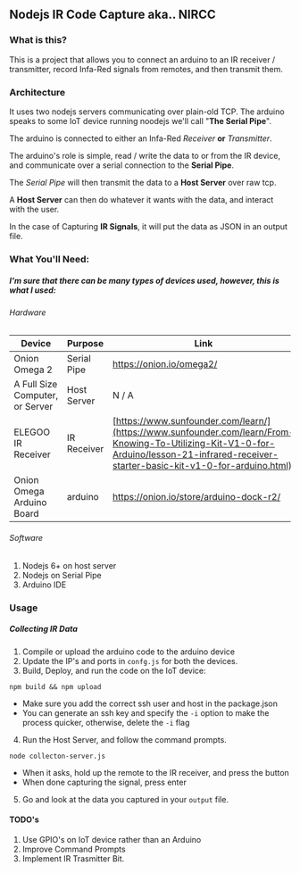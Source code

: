 ## Nodejs IR Code Capture aka.. NIRCC

### What is this?

This is a project that allows you to connect an arduino to an IR receiver / transmitter, record Infa-Red signals from remotes, and then transmit them.

### Architecture

It uses two nodejs servers communicating over plain-old TCP. The arduino speaks to some IoT device running noodejs we'll call "**The Serial Pipe**".

The arduino is connected to either an Infa-Red *Receiver* **or** *Transmitter*. 

The arduino's role is simple, read / write the data to or from the IR device, and communicate over a serial connection to the **Serial Pipe**.

The *Serial Pipe* will then transmit the data to a **Host Server** over raw tcp.

A **Host Server** can then do whatever it wants with the data, and interact with the user.

In the case of Capturing **IR Signals**, it will put the data as JSON in an output file.

### What You'll Need:

##### I'm sure that there can be many types of devices used, however, this is what I used:

###### Hardware

|Device|Purpose|Link|
|------|-------|----|
| Onion Omega 2 | Serial Pipe | https://onion.io/omega2/ |
| A Full Size Computer, or Server | Host Server | N / A |
| ELEGOO IR Receiver | IR Receiver | [https://www.sunfounder.com/learn/](https://www.sunfounder.com/learn/From-Knowing-To-Utilizing-Kit-V1-0-for-Arduino/lesson-21-infrared-receiver-starter-basic-kit-v1-0-for-arduino.html)|
| Onion Omega Arduino Board | arduino | https://onion.io/store/arduino-dock-r2/ |

###### Software
1. Nodejs 6+ on host server 
2. Nodejs on Serial Pipe
3. Arduino IDE

### Usage

##### Collecting IR Data

1. Compile or upload the arduino code to the arduino device
2. Update the IP's and ports in `confg.js` for both the devices.
3. Build, Deploy, and run the code on the IoT device:
```
npm build && npm upload
```
   - Make sure you add the correct ssh user and host in the package.json
   - You can generate an ssh key and specify the `-i` option to make the process quicker, otherwise, delete the `-i` flag
4. Run the Host Server, and follow the command prompts.
```
node collecton-server.js
```
   - When it asks, hold up the remote to the IR receiver, and press the button
   - When done capturing the signal, press enter
5. Go and look at the data you captured in your `output` file.

#### TODO's
1. Use GPIO's on IoT device rather than an Arduino
2. Improve Command Prompts
3. Implement IR Trasmitter Bit.
